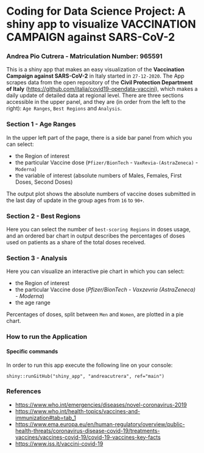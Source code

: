 # Coding for Data Science Project: A shiny app to visualize VACCINATION CAMPAIGN against SARS-CoV-2
### Andrea Pio Cutrera - Matriculation Number: 965591

This is a shiny app that makes an easy visualization of the **Vaccination Campaign against SARS-CoV-2** in Italy started in `27-12-2020`.
The App scrapes data from the open repository of the **Civil Protection Department of Italy** (<https://github.com/italia/covid19-opendata-vaccini>), which makes a daily update of detailed data at regional level.
There are three sections accessible in the upper panel, and they are (in order from the left to the right): `Age Ranges`, `Best Regions` and `Analysis`.

### Section 1 - Age Ranges
In the upper left part of the page, there is a side bar panel from which you can select:
- the Region of interest
- the particular Vaccine dose (`Pfizer/BionTech` - `VaxRevia-(AstraZeneca)` - `Moderna`)
- the variable of interest (absolute numbers of Males, Females, First Doses, Second Doses)

The output plot shows the absolute numbers of vaccine doses submitted in the last day of update in the group ages from `16` to `90+`.

### Section 2 - Best Regions
Here you can select the number of `best-scoring Regions` in doses usage, and an ordered bar chart in output describes the percentages of doses used on patients as a share of the total doses received.

### Section 3 - Analysis
Here you can visualize an interactive pie chart in which you can select:
- the Region of interest
- the particular Vaccine dose (_Pfizer/BionTech - Vaxzevria (AstraZeneca) - Moderna_)
- the age range

Percentages of doses, split between `Men` and `Women`, are plotted in a pie chart.

### How to run the Application
#### Specific commands
In order to run this app execute the following line on your console:
```
shiny::runGitHub("shiny_app", "andreacutrera", ref="main")
```
### References
- <https://www.who.int/emergencies/diseases/novel-coronavirus-2019>
- <https://www.who.int/health-topics/vaccines-and-immunization#tab=tab_1>
- <https://www.ema.europa.eu/en/human-regulatory/overview/public-health-threats/coronavirus-disease-covid-19/treatments-vaccines/vaccines-covid-19/covid-19-vaccines-key-facts>
- <https://www.iss.it/vaccini-covid-19>








